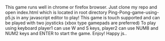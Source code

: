 This game runs well in chrome or firefox browser. 
Just clone my repo and open index.html which is located in root directory Ping-Pong-game-using-p5.js in any javascript editor to play!
This game is touch supported and can be played with two joysticks (xbox type gamepads are preferred)
To play using keyboard player1 can use W and S keys, player2 can use NUM8 and NUM2 keys and ENTER to start the game.
Enjoy! Happy js..
